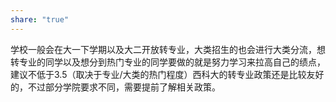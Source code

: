 ```yaml
---
share: "true"
---
```


学校一般会在大一下学期以及大二开放转专业，大类招生的也会进行大类分流，想转专业的同学以及想分到热门专业的同学要做的就是努力学习来拉高自己的绩点，建议不低于3.5（取决于专业/大类的热门程度）西科大的转专业政策还是比较友好的，不过部分学院要求不同，需要提前了解相关政策。